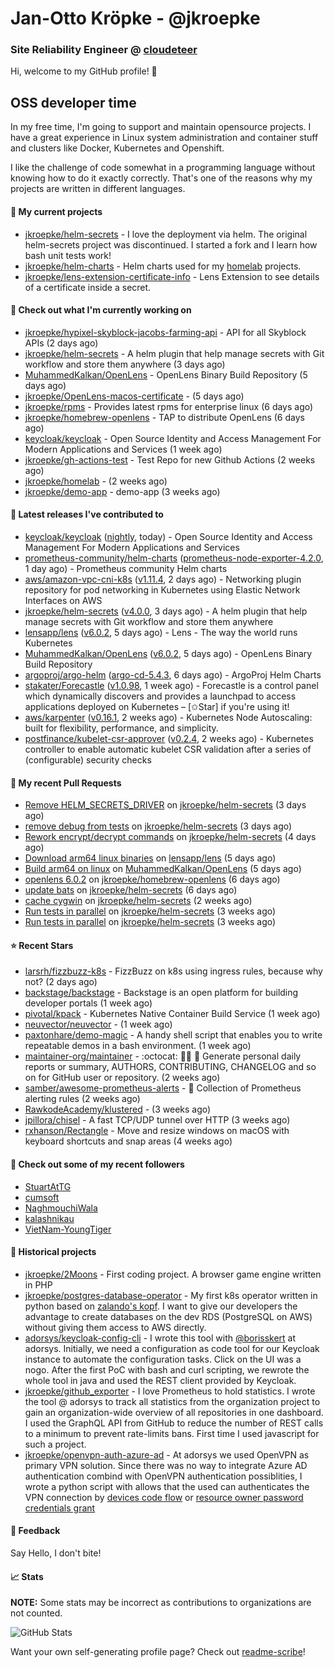 # Jan-Otto Kröpke - @jkroepke
### Site Reliability Engineer @ [cloudeteer](https://github.com/adorsys)

Hi, welcome to my GitHub profile! 👋

## OSS developer time
In my free time, I'm going to support and maintain opensource projects. I have a great experience in Linux system administration and container stuff and clusters like Docker, Kubernetes and Openshift.

I like the challenge of code somewhat in a programming language without knowing how to do it exactly correctly. That's one of the reasons why my projects are written in different languages.

#### 🌱 My current projects
- [jkroepke/helm-secrets](https://github.com/jkroepke/helm-secrets) - I love the deployment via helm. The original helm-secrets project was discontinued. I started a fork and I learn how bash unit tests work!
- [jkroepke/helm-charts](https://github.com/jkroepke/helm-charts) - Helm charts used for my [homelab](https://github.com/jkroepke/homelab) projects.
- [jkroepke/lens-extension-certificate-info](https://github.com/jkroepke/lens-extension-certificate-info) - Lens Extension to see details of a certificate inside a secret.

#### 👷 Check out what I'm currently working on

- [jkroepke/hypixel-skyblock-jacobs-farming-api](https://github.com/jkroepke/hypixel-skyblock-jacobs-farming-api) - API for all Skyblock APIs (2 days ago)
- [jkroepke/helm-secrets](https://github.com/jkroepke/helm-secrets) - A helm plugin that help manage secrets with Git workflow and store them anywhere (3 days ago)
- [MuhammedKalkan/OpenLens](https://github.com/MuhammedKalkan/OpenLens) - OpenLens Binary Build Repository (5 days ago)
- [jkroepke/OpenLens-macos-certificate](https://github.com/jkroepke/OpenLens-macos-certificate) -  (5 days ago)
- [jkroepke/rpms](https://github.com/jkroepke/rpms) - Provides latest rpms for enterprise linux (6 days ago)
- [jkroepke/homebrew-openlens](https://github.com/jkroepke/homebrew-openlens) - TAP to distribute OpenLens (6 days ago)
- [keycloak/keycloak](https://github.com/keycloak/keycloak) - Open Source Identity and Access Management For Modern Applications and Services (1 week ago)
- [jkroepke/gh-actions-test](https://github.com/jkroepke/gh-actions-test) - Test Repo for new Github Actions (2 weeks ago)
- [jkroepke/homelab](https://github.com/jkroepke/homelab) -  (2 weeks ago)
- [jkroepke/demo-app](https://github.com/jkroepke/demo-app) - demo-app (3 weeks ago)

#### 🔭 Latest releases I've contributed to

- [keycloak/keycloak](https://github.com/keycloak/keycloak) ([nightly](https://github.com/keycloak/keycloak/releases/tag/nightly), today) - Open Source Identity and Access Management For Modern Applications and Services
- [prometheus-community/helm-charts](https://github.com/prometheus-community/helm-charts) ([prometheus-node-exporter-4.2.0](https://github.com/prometheus-community/helm-charts/releases/tag/prometheus-node-exporter-4.2.0), 1 day ago) - Prometheus community Helm charts
- [aws/amazon-vpc-cni-k8s](https://github.com/aws/amazon-vpc-cni-k8s) ([v1.11.4](https://github.com/aws/amazon-vpc-cni-k8s/releases/tag/v1.11.4), 2 days ago) - Networking plugin repository for pod networking in Kubernetes using Elastic Network Interfaces on AWS
- [jkroepke/helm-secrets](https://github.com/jkroepke/helm-secrets) ([v4.0.0](https://github.com/jkroepke/helm-secrets/releases/tag/v4.0.0), 3 days ago) - A helm plugin that help manage secrets with Git workflow and store them anywhere
- [lensapp/lens](https://github.com/lensapp/lens) ([v6.0.2](https://github.com/lensapp/lens/releases/tag/v6.0.2), 5 days ago) - Lens - The way the world runs Kubernetes
- [MuhammedKalkan/OpenLens](https://github.com/MuhammedKalkan/OpenLens) ([v6.0.2](https://github.com/MuhammedKalkan/OpenLens/releases/tag/v6.0.2), 5 days ago) - OpenLens Binary Build Repository
- [argoproj/argo-helm](https://github.com/argoproj/argo-helm) ([argo-cd-5.4.3](https://github.com/argoproj/argo-helm/releases/tag/argo-cd-5.4.3), 6 days ago) - ArgoProj Helm Charts
- [stakater/Forecastle](https://github.com/stakater/Forecastle) ([v1.0.98](https://github.com/stakater/Forecastle/releases/tag/v1.0.98), 1 week ago) - Forecastle is a control panel which dynamically discovers and provides a launchpad to access applications deployed on Kubernetes  – [✩Star] if you&#39;re using it!
- [aws/karpenter](https://github.com/aws/karpenter) ([v0.16.1](https://github.com/aws/karpenter/releases/tag/v0.16.1), 2 weeks ago) - Kubernetes Node Autoscaling: built for flexibility, performance, and simplicity.
- [postfinance/kubelet-csr-approver](https://github.com/postfinance/kubelet-csr-approver) ([v0.2.4](https://github.com/postfinance/kubelet-csr-approver/releases/tag/v0.2.4), 2 weeks ago) - Kubernetes controller to enable automatic kubelet CSR validation after a series of (configurable) security checks

#### 🔨 My recent Pull Requests

- [Remove HELM_SECRETS_DRIVER](https://github.com/jkroepke/helm-secrets/pull/265) on [jkroepke/helm-secrets](https://github.com/jkroepke/helm-secrets) (3 days ago)
- [remove debug from tests](https://github.com/jkroepke/helm-secrets/pull/264) on [jkroepke/helm-secrets](https://github.com/jkroepke/helm-secrets) (3 days ago)
- [Rework encrypt/decrypt commands](https://github.com/jkroepke/helm-secrets/pull/263) on [jkroepke/helm-secrets](https://github.com/jkroepke/helm-secrets) (4 days ago)
- [Download arm64 linux binaries](https://github.com/lensapp/lens/pull/6223) on [lensapp/lens](https://github.com/lensapp/lens) (5 days ago)
- [Build arm64 on linux](https://github.com/MuhammedKalkan/OpenLens/pull/37) on [MuhammedKalkan/OpenLens](https://github.com/MuhammedKalkan/OpenLens) (5 days ago)
- [openlens 6.0.2](https://github.com/jkroepke/homebrew-openlens/pull/9) on [jkroepke/homebrew-openlens](https://github.com/jkroepke/homebrew-openlens) (6 days ago)
- [update bats](https://github.com/jkroepke/helm-secrets/pull/261) on [jkroepke/helm-secrets](https://github.com/jkroepke/helm-secrets) (6 days ago)
- [cache cygwin](https://github.com/jkroepke/helm-secrets/pull/260) on [jkroepke/helm-secrets](https://github.com/jkroepke/helm-secrets) (2 weeks ago)
- [Run tests in parallel](https://github.com/jkroepke/helm-secrets/pull/259) on [jkroepke/helm-secrets](https://github.com/jkroepke/helm-secrets) (3 weeks ago)
- [Run tests in parallel](https://github.com/jkroepke/helm-secrets/pull/258) on [jkroepke/helm-secrets](https://github.com/jkroepke/helm-secrets) (3 weeks ago)

#### ⭐ Recent Stars

- [larsrh/fizzbuzz-k8s](https://github.com/larsrh/fizzbuzz-k8s) - FizzBuzz on k8s using ingress rules, because why not? (2 days ago)
- [backstage/backstage](https://github.com/backstage/backstage) - Backstage is an open platform for building developer portals (1 week ago)
- [pivotal/kpack](https://github.com/pivotal/kpack) - Kubernetes Native Container Build Service (1 week ago)
- [neuvector/neuvector](https://github.com/neuvector/neuvector) -  (1 week ago)
- [paxtonhare/demo-magic](https://github.com/paxtonhare/demo-magic) - A handy shell script that enables you to write repeatable demos in a bash environment. (1 week ago)
- [maintainer-org/maintainer](https://github.com/maintainer-org/maintainer) - :octocat: :man_technologist: :whale: Generate personal daily reports or summary, AUTHORS, CONTRIBUTING, CHANGELOG and so on for GitHub user or repository. (2 weeks ago)
- [samber/awesome-prometheus-alerts](https://github.com/samber/awesome-prometheus-alerts) - 🚨 Collection of Prometheus alerting rules (2 weeks ago)
- [RawkodeAcademy/klustered](https://github.com/RawkodeAcademy/klustered) -  (3 weeks ago)
- [jpillora/chisel](https://github.com/jpillora/chisel) - A fast TCP/UDP tunnel over HTTP (3 weeks ago)
- [rxhanson/Rectangle](https://github.com/rxhanson/Rectangle) - Move and resize windows on macOS with keyboard shortcuts and snap areas (4 weeks ago)

#### 👯 Check out some of my recent followers

- [StuartAtTG](https://github.com/StuartAtTG)
- [cumsoft](https://github.com/cumsoft)
- [NaghmouchiWala](https://github.com/NaghmouchiWala)
- [kalashnikau](https://github.com/kalashnikau)
- [VietNam-YoungTiger](https://github.com/VietNam-YoungTiger)

#### 📜 Historical projects
- [jkroepke/2Moons](https://github.com/jkroepke/2Moons) - First coding project. A browser game engine written in PHP
- [jkroepke/postgres-database-operator](https://github.com/jkroepke/postgres-database-operator) - My first k8s operator written in python based on [zalando's kopf](https://github.com/zalando-incubator/kopf). I want to give our developers the advantage to create databases on the dev RDS (PostgreSQL on AWS) without giving them access to AWS directly.
- [adorsys/keycloak-config-cli](https://github.com/adorsys/keycloak-config-cli) - I wrote this tool with [@borisskert](https://github.com/borisskert) at adorsys. Initially, we need a configuration as code tool for our Keycloak instance to automate the configuration tasks. Click on the UI was a nogo. After the first PoC with bash and curl scripting, we rewrote the whole tool in java and used the REST client provided by Keycloak.
- [jkroepke/github_exporter](https://github.com/jkroepke/github_exporter) - I love Prometheus to hold statistics. I wrote the tool @ adorsys to track all statistics from the organization project to gain an organization-wide overview of all repositories in one dashboard. I used the GraphQL API from GitHub to reduce the number of REST calls to a minimum to prevent rate-limits bans. First time I used javascript for such a project.
- [jkroepke/openvpn-auth-azure-ad](https://github.com/jkroepke/openvpn-auth-azure-ad) - At adorsys we used OpenVPN as primary VPN solution. Since there was no way to integrate Azure AD authentication combind with OpenVPN authentication possiblities, I wrote a python script with allows that the used can authenticates the VPN connection by [devices code flow](https://docs.microsoft.com/en-us/azure/active-directory/develop/v2-oauth2-device-code) or [resource owner password credentials grant](https://docs.microsoft.com/en-us/azure/active-directory/develop/v2-oauth-ropc)

#### 💬 Feedback

Say Hello, I don't bite!

#### 📈 Stats

**NOTE:** Some stats may be incorrect as contributions to organizations
are not counted.

![GitHub Stats](https://github-readme-stats.vercel.app/api?username=jkroepke&count_private=false&theme=tokyonight&show_icons=true)

Want your own self-generating profile page? Check out [readme-scribe](https://github.com/muesli/readme-scribe)!
